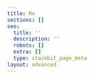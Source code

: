 ```yaml
---
title: Re
sections: []
seo:
  title: ''
  description: ''
  robots: []
  extra: []
  type: stackbit_page_meta
layout: advanced
---
```

